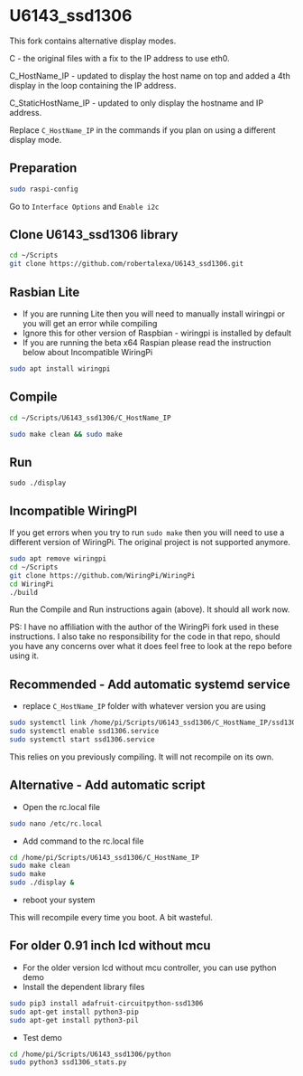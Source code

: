 # U6143_ssd1306
This fork contains alternative display modes. 

C - the original files with a fix to the IP address to use eth0.

C_HostName_IP - updated to display the host name on top and added a 4th display in the loop containing the IP address. 

C_StaticHostName_IP - updated to only display the hostname and IP address.

Replace `C_HostName_IP` in the commands if you plan on using a different display mode.

## Preparation
```bash
sudo raspi-config
```
Go to `Interface Options` and `Enable i2c`

##  Clone U6143_ssd1306 library 
```bash
cd ~/Scripts
git clone https://github.com/robertalexa/U6143_ssd1306.git
```
## Rasbian Lite
- If you are running Lite then you will need to manually install wiringpi or you will get an error while compiling
- Ignore this for other version of Raspbian - wiringpi is installed by default
- If you are running the beta x64 Raspian please read the instruction below about Incompatible WiringPi
```bash
sudo apt install wiringpi
```

## Compile 
```bash
cd ~/Scripts/U6143_ssd1306/C_HostName_IP

```
```bash
sudo make clean && sudo make 
```
## Run 
```
sudo ./display
```

## Incompatible WiringPI
If you get errors when you try to run `sudo make` then you will need to use a different version of WiringPi. The original project is not supported anymore.
```bash
sudo apt remove wiringpi
cd ~/Scripts
git clone https://github.com/WiringPi/WiringPi
cd WiringPi
./build

```
Run the Compile and Run instructions again (above). It should all work now.

PS: I have no affiliation with the author of the WiringPi fork used in these instructions. I also take no responsibility for the code in that repo, should you have any concerns over what it does feel free to look at the repo before using it.

## Recommended - Add automatic systemd service
- replace `C_HostName_IP` folder with whatever version you are using
```bash
sudo systemctl link /home/pi/Scripts/U6143_ssd1306/C_HostName_IP/ssd1306.service
sudo systemctl enable ssd1306.service
sudo systemctl start ssd1306.service
```
This relies on you previously compiling. It will not recompile on its own.

## Alternative - Add automatic script
- Open the rc.local file 
```bash
sudo nano /etc/rc.local
```
- Add command to the rc.local file
```bash
cd /home/pi/Scripts/U6143_ssd1306/C_HostName_IP
sudo make clean 
sudo make 
sudo ./display &
```
- reboot your system

This will recompile every time you boot. A bit wasteful.

## For older 0.91 inch lcd without mcu 
- For the older version lcd without mcu controller, you can use python demo
- Install the dependent library files
```bash
sudo pip3 install adafruit-circuitpython-ssd1306
sudo apt-get install python3-pip
sudo apt-get install python3-pil
```
- Test demo 
```bash 
cd /home/pi/Scripts/U6143_ssd1306/python 
sudo python3 ssd1306_stats.py
```










